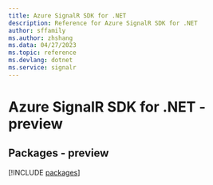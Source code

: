 ```yaml
---
title: Azure SignalR SDK for .NET
description: Reference for Azure SignalR SDK for .NET
author: sffamily
ms.author: zhshang
ms.data: 04/27/2023
ms.topic: reference
ms.devlang: dotnet
ms.service: signalr
---
```

# Azure SignalR SDK for .NET - preview
## Packages - preview
[!INCLUDE [packages](signalr-index.md)]